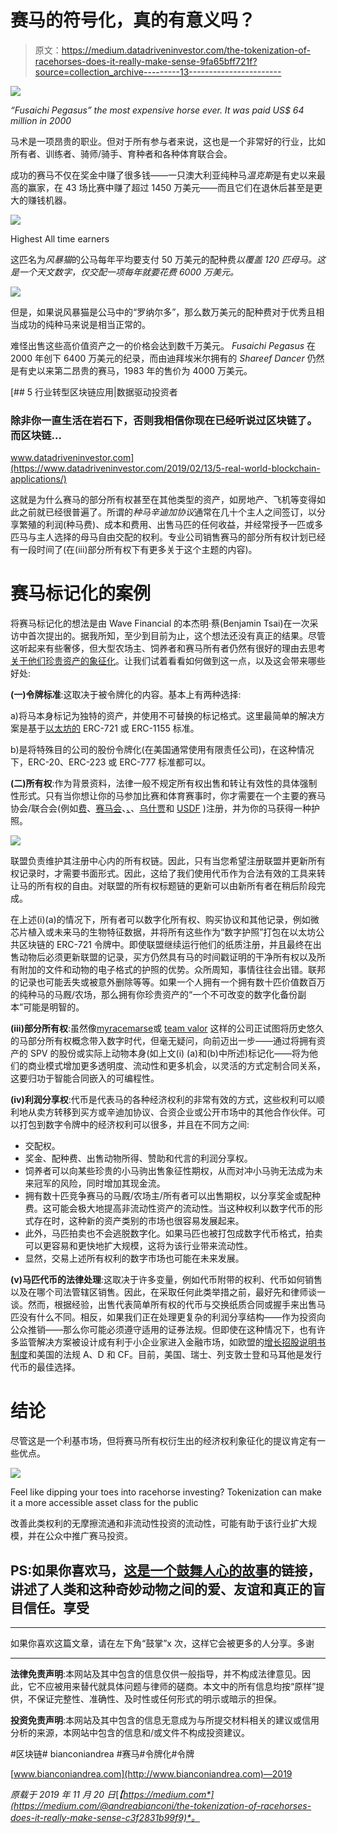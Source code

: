 # 赛马的符号化，真的有意义吗？

> 原文：<https://medium.datadriveninvestor.com/the-tokenization-of-racehorses-does-it-really-make-sense-9fa65bff721f?source=collection_archive---------13----------------------->

![](img/0473a3db44ba6d325c8732c80b7ea5b2.png)

*“Fusaichi Pegasus” the most expensive horse ever. It was paid US$ 64 million in 2000*

马术是一项昂贵的职业。但对于所有参与者来说，这也是一个非常好的行业，比如所有者、训练者、骑师/骑手、育种者和各种体育联合会。

成功的赛马不仅在奖金中赚了很多钱——一只澳大利亚纯种马*温克斯*是有史以来最高的赢家，在 43 场比赛中赚了超过 1450 万美元——而且它们在退休后甚至是更大的赚钱机器。

![](img/5755613d69549773d970df5d4c4ed52d.png)

Highest All time earners

这匹名为*风暴猫*的公马每年平均要支付 50 万美元的配种费*以覆盖 120 匹母马。这是一个天文数字，仅交配一项每年就要花费 6000 万美元。*

![](img/3ba7412e1d243dee59c86a053d9b8dfe.png)

但是，如果说风暴猫是公马中的“罗纳尔多”，那么数万美元的配种费对于优秀且相当成功的纯种马来说是相当正常的。

难怪出售这些高价值资产之一的价格会达到数千万美元。 *Fusaichi Pegasus* 在 2000 年创下 6400 万美元的纪录，而由迪拜埃米尔拥有的 *Shareef Dancer* 仍然是有史以来第二昂贵的赛马，1983 年的售价为 4000 万美元。

[](https://www.datadriveninvestor.com/2019/02/13/5-real-world-blockchain-applications/) [## 5 行业转型区块链应用|数据驱动投资者

### 除非你一直生活在岩石下，否则我相信你现在已经听说过区块链了。而区块链…

www.datadriveninvestor.com](https://www.datadriveninvestor.com/2019/02/13/5-real-world-blockchain-applications/) 

这就是为什么赛马的部分所有权甚至在其他类型的资产，如房地产、飞机等变得如此之前就已经很普遍了。所谓的*种马辛迪加协议*通常在几十个主人之间签订，以分享繁殖的利润(种马费)、成本和费用、出售马匹的任何收益，并经常授予一匹或多匹马与主人选择的母马自由交配的权利。专业公司销售赛马的部分所有权计划已经有一段时间了(在(iii)部分所有权下有更多关于这个主题的内容)。

# 赛马标记化的案例

将赛马标记化的想法是由 Wave Financial 的本杰明·蔡(Benjamin Tsai)在一次采访中首次提出的。据我所知，至少到目前为止，这个想法还没有真正的结果。尽管这听起来有些奢侈，但大型农场主、饲养者和赛马所有者仍然有很好的理由去思考[关于他们珍贵资产的象征化](https://medium.com/@andreabianconi/why-tokenization-is-still-a-chimera-724df1b94165)。让我们试着看看如何做到这一点，以及这会带来哪些好处:

**(一)令牌标准**:这取决于被令牌化的内容。基本上有两种选择:

a)将马本身标记为独特的资产，并使用不可替换的标记格式。这里最简单的解决方案是基于[以太坊的](https://blocksdecoded.com/what-are-ethereum-erc-token-standards/) ERC-721 或 ERC-1155 标准。

b)是将特殊目的公司的股份令牌化(在美国通常使用有限责任公司)，在这种情况下，ERC-20、ERC-223 或 ERC-777 标准都可以。

**(二)所有权**:作为背景资料，法律一般不规定所有权出售和转让有效性的具体强制性形式。只有当你想让你的马参加比赛和体育赛事时，你才需要在一个主要的赛马协会/联合会(例如[费](https://inside.fei.org/fei/your-role/veterinarians/passports)、[赛马会](http://www.jockeyclub.com/)、[、](https://www.aqha.com/)、[乌什贾](https://www.ushja.org/)和 [USDF](http://www.ww.usdf.org/) )注册，并为你的马获得一种护照。

![](img/091e03d07a5cea42339f925227f4acbc.png)

联盟负责维护其注册中心内的所有权链。因此，只有当您希望注册联盟并更新所有权记录时，才需要书面形式。因此，这给了我们使用代币作为合法有效的工具来转让马的所有权的自由。对联盟的所有权标题链的更新可以由新所有者在稍后阶段完成。

在上述(i)(a)的情况下，所有者可以数字化所有权、购买协议和其他记录，例如微芯片植入或未来马的生物特征数据，并将所有这些作为“数字护照”打包在以太坊公共区块链的 ERC-721 令牌中。即使联盟继续运行他们的纸质注册，并且最终在出售动物后必须更新联盟的记录，买方仍然具有马的时间戳证明的干净所有权以及所有附加的文件和动物的电子格式的护照的优势。众所周知，事情往往会出错。联邦的记录也可能丢失或被意外删除等等。如果一个人拥有一个拥有数十匹价值数百万的纯种马的马厩/农场，那么拥有你珍贵资产的“一个不可改变的数字化备份副本”可能是明智的。

**(iii)部分所有权**:虽然像[myracemarse](https://myracehorse.com/)或 [team valor](http://teamvalor.com/gettingstarted.asp) 这样的公司正试图将历史悠久的马部分所有权概念带入数字时代，但毫无疑问，向前迈出一步——通过将拥有资产的 SPV 的股份或实际上动物本身(如上文(i) (a)和(b)中所述)标记化——将为他们的商业模式增加更多透明度、流动性和更多机会，以灵活的方式定制合同关系，这要归功于智能合同嵌入的可编程性。

**(iv)利润分享权**:代币是代表马的各种经济权利的非常有效的方式，这些权利可以顺利地从卖方转移到买方或辛迪加协议、合资企业或公开市场中的其他合作伙伴。可以打包到数字令牌中的经济权利可以很多，并且在不同方之间:

*   交配权。
*   奖金、配种费、出售动物所得、赞助和代言的利润分享权。
*   饲养者可以向某些珍贵的小马驹出售象征性期权，从而对冲小马驹无法成为未来冠军的风险，同时增加其现金流。
*   拥有数十匹竞争赛马的马厩/农场主/所有者可以出售期权，以分享奖金或配种费。这可能会极大地提高非流动性资产的流动性。当这种权利以数字代币的形式存在时，这种新的资产类别的市场也很容易发展起来。
*   此外，马匹拍卖也不会逃脱数字化。如果马匹也被打包成数字代币格式，拍卖可以更容易和更快地扩大规模，这将为该行业带来流动性。
*   显然，交易上述所有权利的数字市场也可能在未来发展。

**(v)马匹代币的法律处理**:这取决于许多变量，例如代币附带的权利、代币如何销售以及在哪个司法管辖区销售。因此，在采取任何此类举措之前，最好先和律师谈一谈。然而，根据经验，出售代表简单所有权的代币与交换纸质合同或握手来出售马匹没有什么不同。相反，如果我们正在处理更复杂的利润分享结构——作为投资向公众推销——那么你可能必须遵守适用的证券法规。但即使在这种情况下，也有许多监管解决方案被设计成有利于小企业家进入金融市场，如欧盟的[增长招股说明书制度](https://medium.com/hackernoon/the-new-growth-prospectus-regime-a-potent-instrument-for-security-token-offerings-9acd9734602f)和美国的法规 A、D 和 CF。目前，美国、瑞士、列支敦士登和马耳他是发行代币的最佳选择。

# 结论

尽管这是一个利基市场，但将赛马所有权衍生出的经济权利象征化的提议肯定有一些优点。

![](img/758e20b616260091297fa76c4fe90125.png)

Feel like dipping your toes into racehorse investing? Tokenization can make it a more accessible asset class for the public

改善此类权利的无摩擦流通和非流动性投资的流动性，可能有助于该行业扩大规模，并在公众中推广赛马投资。

## PS:如果你喜欢马，[这是一个鼓舞人心的故事](https://www.youtube.com/watch?time_continue=2&v=wNesX-N1K3c&feature=emb_logo)的链接，讲述了人类和这种奇妙动物之间的爱、友谊和真正的盲目信任。享受

*****************************************************************

如果你喜欢这篇文章，请在左下角“鼓掌”x 次，这样它会被更多的人分享。多谢

*****************************************************************

**法律免责声明**:本网站及其中包含的信息仅供一般指导，并不构成法律意见。因此，它不应被用来替代就具体问题与律师的磋商。本文中的所有信息均按“原样”提供，不保证完整性、准确性、及时性或任何形式的明示或暗示的担保。

**投资免责声明**:本网站及其中包含的信息无意成为与所提交材料相关的建议或信用分析的来源，本网站中包含的信息和/或文件不构成投资建议。

#区块链# bianconiandrea #赛马#令牌化#令牌

[www.bianconiandrea.com](http://www.bianconiandrea.com)—2019

*原载于 2019 年 11 月 20 日*[*【https://medium.com*](https://medium.com/@andreabianconi/the-tokenization-of-racehorses-does-it-really-make-sense-c3f2831b99f9)*。*